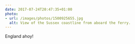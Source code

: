 ```yaml
---
date: 2017-07-24T20:47:35+01:00
photo:
- url: /images/photos/1500925655.jpg
  alt: View of the Sussex coastline from aboard the ferry.
---
```

England ahoy!
